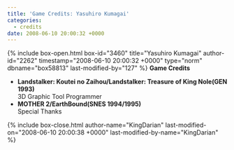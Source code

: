 ```yaml
---
title: 'Game Credits: Yasuhiro Kumagai'
categories:
  - credits
date: 2008-06-10 20:00:32 +0000
---
```

{% include box-open.html box-id="3460" title="Yasuhiro Kumagai" author-id="2262" timestamp="2008-06-10 20:00:32 +0000" type="norm" dbname="box58813" last-modified-by="127" %}
<b>Game Credits</b>
<UL>

<LI><b>Landstalker: Koutei no Zaihou/Landstalker: Treasure of King Nole(GEN 1993)</b><BR />
3D Graphic Tool Programmer</LI>
<LI><b>MOTHER 2/EarthBound(SNES 1994/1995)</b><BR />
Special Thanks</LI>

</UL>
{% include box-close.html author-name="KingDarian" last-modified-on="2008-06-10 20:00:38 +0000" last-modified-by-name="KingDarian" %}
